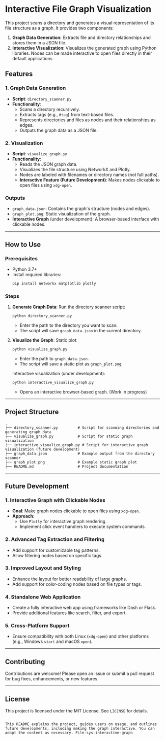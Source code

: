 # Interactive File Graph Visualization

This project scans a directory and generates a visual representation of its file structure as a graph. It provides two components:
1. **Graph Data Generation**: Extracts file and directory relationships and stores them in a JSON file.
2. **Interactive Visualization**: Visualizes the generated graph using Python libraries. Nodes can be made interactive to open files directly in their default applications.

## Features

### 1. Graph Data Generation
- **Script**: `directory_scanner.py`
- **Functionality**:
  - Scans a directory recursively.
  - Extracts tags (e.g., `#tag`) from text-based files.
  - Represents directories and files as nodes and their relationships as edges.
  - Outputs the graph data as a JSON file.

### 2. Visualization
- **Script**: `visualize_graph.py`
- **Functionality**:
  - Reads the JSON graph data.
  - Visualizes the file structure using NetworkX and Plotly.
  - Nodes are labeled with filenames or directory names (not full paths).
  - **Interactive Feature (Future Development)**: Makes nodes clickable to open files using `xdg-open`.

### Outputs
- `graph_data.json`: Contains the graph's structure (nodes and edges).
- `graph_plot.png`: Static visualization of the graph.
- **Interactive Graph** (under development): A browser-based interface with clickable nodes.

---

## How to Use

### Prerequisites
- Python 3.7+
- Install required libraries:
  ```bash
  pip install networkx matplotlib plotly
  ```

### Steps
1. **Generate Graph Data**:
   Run the directory scanner script:
   ```bash
   python directory_scanner.py
   ```
   - Enter the path to the directory you want to scan.
   - The script will save `graph_data.json` in the current directory.

2. **Visualize the Graph**:
   Static plot:
   ```bash
   python visualize_graph.py
   ```
   - Enter the path to `graph_data.json`.
   - The script will save a static plot as `graph_plot.png`.

   Interactive visualization (under development):
   ```bash
   python interactive_visualize_graph.py
   ```
   - Opens an interactive browser-based graph. (Work in progress)

---

## Project Structure
```
.
├── directory_scanner.py         # Script for scanning directories and generating graph data
├── visualize_graph.py           # Script for static graph visualization
├── interactive_visualize_graph.py # Script for interactive graph visualization (future development)
├── graph_data.json              # Example output from the directory scanner
├── graph_plot.png               # Example static graph plot
├── README.md                    # Project documentation
```

---

## Future Development

### 1. Interactive Graph with Clickable Nodes
- **Goal**: Make graph nodes clickable to open files using `xdg-open`.
- **Approach**:
  - Use `Plotly` for interactive graph rendering.
  - Implement click event handlers to execute system commands.

### 2. Advanced Tag Extraction and Filtering
- Add support for customizable tag patterns.
- Allow filtering nodes based on specific tags.

### 3. Improved Layout and Styling
- Enhance the layout for better readability of large graphs.
- Add support for color-coding nodes based on file types or tags.

### 4. Standalone Web Application
- Create a fully interactive web app using frameworks like Dash or Flask.
- Provide additional features like search, filter, and export.

### 5. Cross-Platform Support
- Ensure compatibility with both Linux (`xdg-open`) and other platforms (e.g., Windows `start` and macOS `open`).

---

## Contributing
Contributions are welcome! Please open an issue or submit a pull request for bug fixes, enhancements, or new features.

---

## License
This project is licensed under the MIT License. See `LICENSE` for details.
```

This README explains the project, guides users on usage, and outlines future developments, including making the graph interactive. You can adapt the content as necessary. File-sys-interactive-graph
